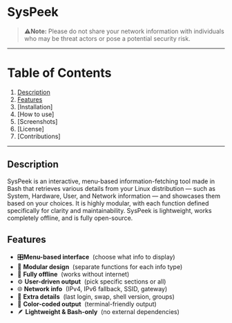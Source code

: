 # SysPeek
>⚠️**Note:** Please do not share your network information with individuals who may be threat actors or pose a potential security risk.
---
# Table of Contents
1. [Description](#description)
2. [Features](#features)
3. [Installation]
4. [How to use]
5. [Screenshots]
6. [License]
7. [Contributions]
--- 
## Description
SysPeek is an interactive, menu-based information-fetching tool made in Bash that retrieves various details from your Linux distribution — such as System, Hardware, User, and Network information — and showcases them based on your choices.
It is highly modular, with each function defined specifically for clarity and maintainability. SysPeek is lightweight, works completely offline, and is fully open-source.

## Features
- 🎛️**Menu-based interface**&nbsp;&nbsp;(choose what info to display)
- 🧩 **Modular design**&nbsp;&nbsp;(separate functions for each info type)
- 🚫 **Fully offline**&nbsp;&nbsp;(works without internet)
- ⚙️ **User-driven output**&nbsp;&nbsp;(pick specific sections or all)
- 🌐 **Network info**&nbsp;&nbsp;(IPv4, IPv6 fallback, SSID, gateway)
- 🧠 **Extra details**&nbsp;&nbsp;(last login, swap, shell version, groups)
- 🎨 **Color-coded output**&nbsp;&nbsp;(terminal-friendly output)
- 🪶 **Lightweight & Bash-only**&nbsp;&nbsp;(no external dependencies)

